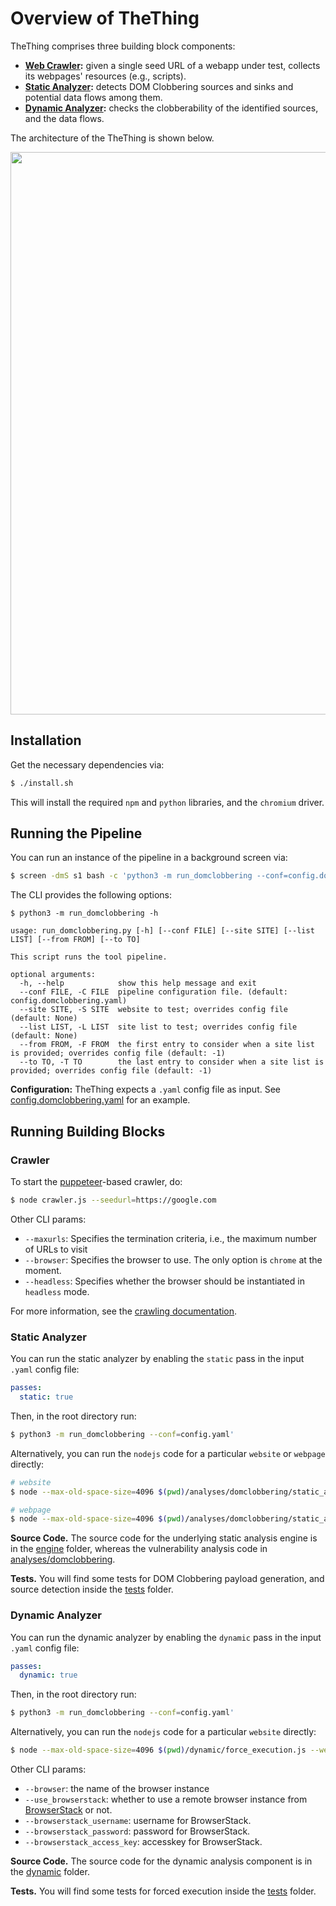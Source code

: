 # Overview of TheThing

TheThing comprises three building block components: 

- **[Web Crawler](https://github.com/SoheilKhodayari/TheThing/tree/master/crawler):** given a single seed URL of a webapp under test, collects its webpages' resources (e.g., scripts).
- **[Static Analyzer](https://github.com/SoheilKhodayari/TheThing/tree/master/analyses/domclobbering):** detects DOM Clobbering sources and sinks and potential data flows among them.
- **[Dynamic Analyzer](https://github.com/SoheilKhodayari/TheThing/tree/master/dynamic):** checks the clobberability of the identified sources, and the data flows. 


The architecture of the TheThing is shown below.

<p align="center">
  <img align="center" width="900" src="https://github.com/SoheilKhodayari/TheThing/blob/master/docs/assets/architecture.png?raw=true">
</p>


## Installation

Get the necessary dependencies via:
```bash
$ ./install.sh
```

This will install the required `npm` and `python` libraries, and the `chromium` driver.


## Running the Pipeline

You can run an instance of the pipeline in a background screen via: 
```bash
$ screen -dmS s1 bash -c 'python3 -m run_domclobbering --conf=config.domclobbering.yaml; exec sh'
```

The CLI provides the following options:

```
$ python3 -m run_domclobbering -h

usage: run_domclobbering.py [-h] [--conf FILE] [--site SITE] [--list LIST] [--from FROM] [--to TO]

This script runs the tool pipeline.

optional arguments:
  -h, --help            show this help message and exit
  --conf FILE, -C FILE  pipeline configuration file. (default: config.domclobbering.yaml)
  --site SITE, -S SITE  website to test; overrides config file (default: None)
  --list LIST, -L LIST  site list to test; overrides config file (default: None)
  --from FROM, -F FROM  the first entry to consider when a site list is provided; overrides config file (default: -1)
  --to TO, -T TO        the last entry to consider when a site list is provided; overrides config file (default: -1)

```


**Configuration:** TheThing expects a `.yaml` config file as input. See [config.domclobbering.yaml](https://github.com/SoheilKhodayari/TheThing/blob/master/config.domclobbering.yaml) for an example.


## Running Building Blocks


### Crawler 

To start the [puppeteer](https://github.com/puppeteer/puppeteer)-based crawler, do:

```bash
$ node crawler.js --seedurl=https://google.com
```

Other CLI params:

- `--maxurls`: Specifies the termination criteria, i.e., the maximum number of URLs to visit
- `--browser`: Specifies the browser to use. The only option is `chrome` at the moment.
- `--headless`: Specifies whether the browser should be instantiated in `headless` mode.


For more information, see the [crawling documentation](https://github.com/SoheilKhodayari/TheThing/tree/master/docs/crawling/crawlers.md).



### Static Analyzer 

You can run the static analyzer by enabling the `static` pass in the input `.yaml` config file:

```yaml
passes:
  static: true
```

Then, in the root directory run:

```bash
$ python3 -m run_domclobbering --conf=config.yaml'
```


Alternatively, you can run the `nodejs` code for a particular `website` or `webpage` directly:

```bash
# website
$ node --max-old-space-size=4096 $(pwd)/analyses/domclobbering/static_analysis.js --seedurl=https://example.com

# webpage
$ node --max-old-space-size=4096 $(pwd)/analyses/domclobbering/static_analysis.js --singlefolder=$(pwd)/data/website-folder/webpage-folder
```


**Source Code.** The source code for the underlying static analysis engine is in the [engine](https://github.com/SoheilKhodayari/TheThing/tree/master/engine) folder, whereas the vulnerability analysis code in [analyses/domclobbering](https://github.com/SoheilKhodayari/TheThing/tree/master/analyses/domclobbering).

**Tests.** You will find some tests for DOM Clobbering payload generation, and source detection inside the [tests](https://github.com/SoheilKhodayari/TheThing/tree/master/tests) folder.


### Dynamic Analyzer


You can run the dynamic analyzer by enabling the `dynamic` pass in the input `.yaml` config file:

```yaml
passes:
  dynamic: true
```

Then, in the root directory run:

```bash
$ python3 -m run_domclobbering --conf=config.yaml'
```

Alternatively, you can run the `nodejs` code for a particular `website` directly:


```bash
$ node --max-old-space-size=4096 $(pwd)/dynamic/force_execution.js --website=https://example.com
```

Other CLI params:

- `--browser`: the name of the browser instance
- `--use_browserstack`: whether to use a remote browser instance from [BrowserStack](https://www.browserstack.com) or not.
- `--browserstack_username`: username for BrowserStack.
- `--browserstack_password`: password for BrowserStack.
- `--browserstack_access_key`: accesskey for BrowserStack.


**Source Code.**  The source code for the dynamic analysis component is in the [dynamic](https://github.com/SoheilKhodayari/TheThing/tree/master/dynamic) folder.

**Tests.** You will find some tests for forced execution inside the [tests](https://github.com/SoheilKhodayari/TheThing/tree/master/tests/dynamic-analysis) folder.















